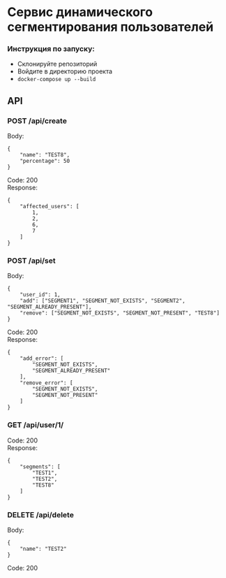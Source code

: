 # Сервис динамического сегментирования пользователей

### Инструкция по запуску:
- Склонируйте репозиторий
- Войдите в директорию проекта
- ```docker-compose up --build```

## API

### POST /api/create

Body:
```
{
    "name": "TEST8",
    "percentage": 50
}
```
Code: 200\
Response:
```
{
    "affected_users": [
        1,
        2,
        6,
        7
    ]
}
```

### POST /api/set

Body:
```
{
    "user_id": 1,
    "add": ["SEGMENT1", "SEGMENT_NOT_EXISTS", "SEGMENT2", "SEGMENT_ALREADY_PRESENT"],
    "remove": ["SEGMENT_NOT_EXISTS", "SEGMENT_NOT_PRESENT", "TEST8"]
}
```
Code: 200\
Response:
```
{
    "add_error": [
        "SEGMENT_NOT_EXISTS",
        "SEGMENT_ALREADY_PRESENT"
    ],
    "remove_error": [
        "SEGMENT_NOT_EXISTS",
        "SEGMENT_NOT_PRESENT"
    ]
}
```

### GET /api/user/1/

Code: 200\
Response:
```
{
    "segments": [
        "TEST1",
        "TEST2",
        "TEST8"
    ]
}
```

### DELETE /api/delete

Body:
```
{
    "name": "TEST2"
}
```
Code: 200